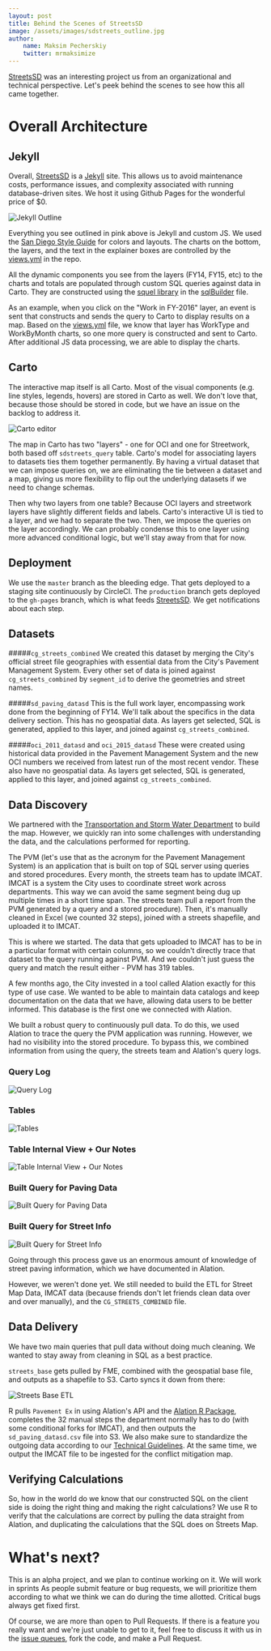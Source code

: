 ```yaml
---
layout: post
title: Behind the Scenes of StreetsSD
image: /assets/images/sdstreets_outline.jpg
author:
    name: Maksim Pecherskiy
    twitter: mrmaksimize
---
```


[StreetsSD](http://streets.sandiego.gov) was an interesting project us from an organizational and technical perspective.  Let's peek behind the scenes to see how this all came together.

<!--more-->

# Overall Architecture

## Jekyll

Overall, [StreetsSD](http://streets.sandiego.gov) is a [Jekyll](https://jekyllrb.com/) site.  This allows us to avoid maintenance costs, performance issues, and complexity associated with running database-driven sites.  We host it using Github Pages for the wonderful price of $0.

![Jekyll Outline](/assets/images/sdstreets_outline.jpg)

Everything you see outlined in pink above is Jekyll and custom JS. We used the [San Diego Style Guide](www.sandiego.gov/communications/design/index.shtml) for colors and layouts.  The charts on the bottom, the layers, and the text in the explainer boxes are controlled by the [views.yml](https://github.com/cityofsandiego/streetsSD/blob/master/src/_data/views.yml) in the repo.

All the dynamic components you see from the layers (FY14, FY15, etc) to the charts and totals are populated through custom SQL queries against data in Carto. They are constructed using the [squel library](https://hiddentao.com/squel/) in the [sqlBuilder](https://github.com/cityofsandiego/streetsSD/blob/master/src/assets/javascript/sqlBuilder.js) file.

As an example, when you click on the "Work in FY-2016" layer, an event is sent that constructs and sends the query to Carto to display results on a map.  Based on the [views.yml](https://github.com/cityofsandiego/streetsSD/blob/master/src/_data/views.yml) file, we know that layer has WorkType and WorkByMonth charts, so one more query is constructed and sent to Carto.  After additional JS data processing, we are able to display the charts.

## Carto
The interactive map itself is all Carto.  Most of the visual components (e.g. line styles, legends, hovers) are stored in Carto as well.  We don't love that, because those should be stored in code, but we have an issue on the backlog to address it.

![Carto editor](/assets/images/carto_editor.jpg)

The map in Carto has two "layers" - one for OCI and one for Streetwork, both based off `sdstreets_query` table.  Carto's model for associating layers to datasets ties them together permanently.  By having a virtual dataset that we can impose queries on, we are eliminating the tie between a dataset and a map, giving us more flexibility to flip out the underlying datasets if we need to change schemas.

Then why two layers from one table?  Because OCI layers and streetwork layers have slightly different fields and labels. Carto's interactive UI is tied to a layer, and we had to separate the two. Then, we impose the queries on the layer accordingly.  We can probably condense this to one layer using more advanced conditional logic, but we'll stay away from that for now.

## Deployment
We use the `master` branch as the bleeding edge.  That gets deployed to a staging site continuously by CircleCI.  The `production` branch gets deployed to the `gh-pages` branch, which is what feeds [StreetsSD](http://streets.sandiego.gov).  We get notifications about each step.

## Datasets
#####`cg_streets_combined`
We created this dataset by merging the City's official street file geographies with essential data from the City's Pavement Management System.  Every other set of data is joined against `cg_streets_combined` by `segment_id` to derive the geometries and street names.

#####`sd_paving_datasd`
This is the full work layer, encompassing work done from the beginning of FY14. We'll talk about the specifics in the data delivery section.  This has no geospatial data.  As layers get selected, SQL is generated, applied to this layer, and joined against `cg_streets_combined`.

#####`oci_2011_datasd` and `oci_2015_datasd`
These were created using historical data provided in the Pavement Management System and the new OCI numbers we received from latest run of the most recent vendor.  These also have no geospatial data.  As layers get selected, SQL is generated, applied to this layer, and joined against `cg_streets_combined`.

## Data Discovery
We partnered with the [Transportation and Storm Water Department](https://www.sandiego.gov/tsw) to build the map.  However, we quickly ran into some challenges with understanding the data, and the calculations performed for reporting.

The PVM (let's use that as the acronym for the Pavement Management System) is an application that is built on top of SQL server using queries and stored procedures.  Every month, the streets team has to update IMCAT.  IMCAT is a system the City uses to coordinate street work across departments. This way we can avoid the same segment being dug up multiple times in a short time span.  The streets team pull a report from the PVM generated by a query and a stored procedure).  Then, it's manually cleaned in Excel (we counted 32 steps), joined with a streets shapefile, and uploaded it to IMCAT.

This is where we started.  The data that gets uploaded to IMCAT has to be in a particular format with certain columns, so we couldn't directly trace that dataset to the query running against PVM.  And we couldn't just guess the query and match the result either - PVM has 319 tables.

A few months ago, the City invested in a tool called Alation exactly for this type of use case.  We wanted to be able to maintain data catalogs and keep documentation on the data that we have, allowing data users to be better informed.  This database is the first one we connected with Alation.


We built a robust query to continuously pull data.  To do this, we used Alation to trace the query the PVM application was running.  However, we had no visibility into the stored procedure.  To bypass this, we combined information from using the query, the streets team and Alation's query logs.

### Query Log

![Query Log](/assets/images/alation_query_log.jpg)

### Tables

![Tables](/assets/images/alation_tables.jpg)

### Table Internal View + Our Notes
![Table Internal View + Our Notes](/assets/images/alation_table_internal.jpg)

### Built Query for Paving Data
![Built Query for Paving Data](/assets/images/built_query.jpg)

### Built Query for Street Info
![Built Query for Street Info](http://take.ms/r9EHi)

Going through this process gave us an enormous amount of knowledge of street paving information, which we have documented in Alation.

However, we weren't done yet.  We still needed to build the ETL for Street Map Data, IMCAT data (because friends don't let friends clean data over and over manually), and the `CG_STREETS_COMBINED` file.

## Data Delivery
We have two main queries that pull data without doing much cleaning.  We wanted to stay away from cleaning in SQL as a best practice.

`streets_base` gets pulled by FME, combined with the geospatial base file, and outputs as a shapefile to S3.  Carto syncs it down from there:

![Streets Base ETL](/assets/images/cg_fme.jpg)

R pulls `Pavement Ex` in using Alation's API and the [Alation R Package](https://github.com/mattwg/alation), completes the 32 manual steps the department normally has to do (with some conditional forks for IMCAT), and then outputs the `sd_paving_datasd.csv` file into S3.  We also make sure to standardize the outgoing data according to our [Technical Guidelines](https://datasd.gitbooks.io/open-data-implementation-update-2016/content/main/technical-guidelines.html).  At the same time, we output the IMCAT file to be ingested for the conflict mitigation map.


## Verifying Calculations
So, how in the world do we know that our constructed SQL on the client side is doing the right thing and making the right calculations? We use R to verify that the calculations are correct by pulling the data straight from Alation, and duplicating the calculations that the SQL does on Streets Map.

# What's next?
This is an alpha project, and we plan to continue working on it.  We will work in sprints As people submit feature or bug requests, we will prioritize them according to what we think we can do during the time allotted. Critical bugs always get fixed first.

Of course, we are more than open to Pull Requests.  If there is a feature you really want and we're just unable to get to it, feel free to discuss it with us in the [issue queues](https://github.com/cityofsandiego/streetsSD/issues), fork the code, and make a Pull Request.



